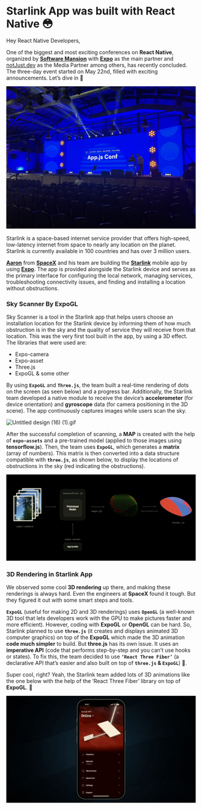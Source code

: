 # Starlink App was built with React Native 😳

Hey React Native Developers,

One of the biggest and most exciting conferences on **React Native**, organized by [**Software Mansion**](https://x.com/swmansion) with [**Expo**](https://x.com/expo) as the main partner and [notJust.dev](https://www.notjust.dev/) as the Media Partner among others, has recently concluded. The three-day event started on May 22nd, filled with exciting announcements. Let’s dive in 🚀

![Untitled](../images/AppJsConf2024/img.png)

Starlink is a space-based internet service provider that offers high-speed, low-latency internet from space to nearly any location on the planet. Starlink is currently available in 100 countries and has over 3 million users.

[**Aaron**](https://x.com/aarongrider) from [**SpaceX**](https://x.com/SpaceX) and his team are building the [**Starlink**](https://x.com/Starlink) mobile app by using [**Expo**](https://x.com/expo). The app is provided alongside the Starlink device and serves as the primary interface for configuring the local network, managing services, troubleshooting connectivity issues, and finding and installing a location without obstructions.

### Sky Scanner By ExpoGL

Sky Scanner is a tool in the Starlink app that helps users choose an installation location for the Starlink device by informing them of how much obstruction is in the sky and the quality of service they will receive from that location. This was the very first tool built in the app, by using a 3D effect. The libraries that were used are:

- Expo-camera
- Expo-asset
- Three.js
- ExpoGL & some other

By using **`ExpoGL`** and **`Three.js`**, the team built a real-time rendering of dots on the screen (as seen below) and a progress bar. Additionally, the Starlink team developed a native module to receive the device’s **accelerometer** (for device orientation) and **gyroscope** data (for camera positioning in the 3D scene). The app continuously captures images while users scan the sky.

![Untitled design (16) (1).gif](../images/AppJsConf2024/img17.gif)

After the successful completion of scanning, a **MAP** is created with the help of **`expo-assets`** and a pre-trained model (applied to those images using **tensorflow.js**). Then, the team uses **`ExpoGL`**, which generates a **matrix** (array of numbers). This matrix is then converted into a data structure compatible with **`three.js`**, as shown below, to display the locations of obstructions in the sky (red indicating the obstructions).

![Screenshot 2024-06-03 at 6.45.54 AM.png](../images/AppJsConf2024/img18.png)

### 3D Rendering in Starlink App

We observed some cool **3D rendering** up there, and making these renderings is always hard. Even the engineers at **SpaceX** found it tough. But they figured it out with some smart steps and tools.

**`ExpoGL`** (useful for making 2D and 3D renderings) uses **`OpenGL`** (a well-known 3D tool that lets developers work with the GPU to make pictures faster and more efficient). However, coding with **ExpoGL** or **OpenGL** can be hard. So, Starlink planned to use **`three.js`** (it creates and displays animated 3D computer graphics) on top of the **ExpoGL** which made the 3D animation **code much simpler** to build. But **three.js** has its own issue. It uses an **imperative API** (code that performs step-by-step and you can’t use hooks or states). To fix this, the team decided to use **`‘React Three Fiber’`** (a declarative API that’s easier and also built on top of **`three.js` & `ExpoGL`**) 🚀.

Super cool, right? Yeah, the Starlink team added lots of 3D animations like the one below with the help of the ‘React Three Fiber’ library on top of **ExpoGL**. 🚀

![Untitled design (17).gif](../images/AppJsConf2024/img19.gif)
